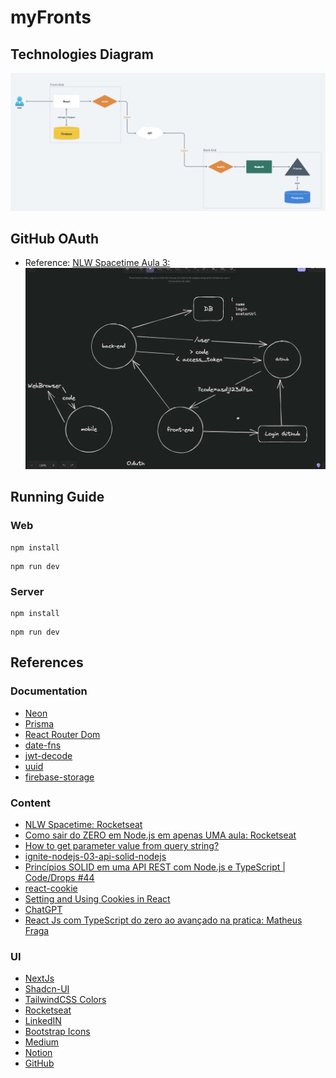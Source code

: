 # myFronts

## Technologies Diagram
![techs-diagram](./.github/techs-diagram.png)

## GitHub OAuth 
- Reference: [NLW Spacetime Aula 3:](https://github.com/rocketseat-education/nlw-12-spacetime-ignite)
![github-oauth](./.github/github-oauth.png)

## Running Guide

### Web
```
npm install
```
```
npm run dev
```

### Server
```
npm install
```
```
npm run dev
```

## References

### Documentation
- [Neon](https://neon.tech/docs/introduction)
- [Prisma](https://www.prisma.io/docs)
- [React Router Dom](https://reactrouter.com/)
- [date-fns](https://date-fns.org/)
- [jwt-decode](https://github.com/auth0/jwt-decode)
- [uuid](https://github.com/uuidjs/uuid)
- [firebase-storage](https://firebase.google.com/docs/storage?hl=pt-br)

### Content
- [NLW Spacetime: Rocketseat](https://github.com/rocketseat-education/nlw-12-spacetime-ignite)
- [Como sair do ZERO em Node.js em apenas UMA aula: Rocketseat](https://www.youtube.com/watch?v=hHM-hr9q4mo)
- [How to get parameter value from query string?](https://stackoverflow.com/questions/35352638/how-to-get-parameter-value-from-query-string)
- [ignite-nodejs-03-api-solid-nodejs](https://github.com/rocketseat-education/ignite-nodejs-03-api-solid-nodejs)
- [Princípios SOLID em uma API REST com Node.js e TypeScript | Code/Drops #44](https://www.youtube.com/watch?v=vAV4Vy4jfkc)
- [react-cookie](https://github.com/bendotcodes/cookies/tree/main/packages/react-cookie)
- [Setting and Using Cookies in React](https://clerk.com/blog/setting-and-using-cookies-in-react?utm_source=www.google.com&utm_medium=referral&utm_campaign=none)
- [ChatGPT](https://chat.openai.com/)
- [React Js com TypeScript do zero ao avançado na pratica: Matheus Fraga](https://www.udemy.com/course/react-js-typescript/)

### UI
- [NextJs](https://nextjs.org/)
- [Shadcn-UI](https://ui.shadcn.com/)
- [TailwindCSS Colors](https://tailwindcss.com/docs/customizing-colors)
- [Rocketseat](https://rocketseat.com.br)
- [LinkedIN](https://rocketseat.com.br)
- [Bootstrap Icons](https://icons.getbootstrap.com/)
- [Medium](https://medium.com/)
- [Notion](https://www.notion.so)
- [GitHub](https://github.com)